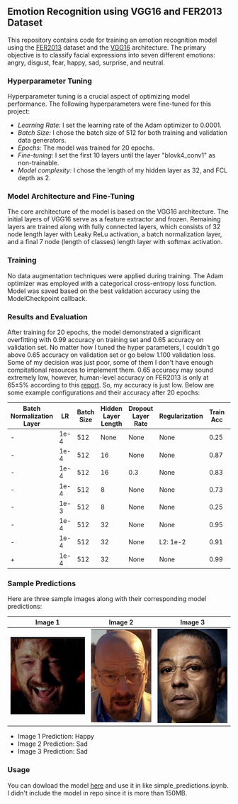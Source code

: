 ## Emotion Recognition using VGG16 and FER2013 Dataset

This repository contains code for training an emotion recognition model using the [FER2013](https://www.kaggle.com/datasets/msambare/fer2013) dataset and the [VGG16](https://arxiv.org/abs/1409.1556) architecture. The primary objective is to classify facial expressions into seven different emotions: angry, disgust, fear, happy, sad, surprise, and neutral.

### Hyperparameter Tuning
Hyperparameter tuning is a crucial aspect of optimizing model performance. The following hyperparameters were fine-tuned for this project:
- *Learning Rate:* I set the learning rate of the Adam optimizer to 0.0001.
- *Batch Size:* I chose the batch size of 512 for both training and validation data generators.
- *Epochs:* The model was trained for 20 epochs.
- *Fine-tuning:* I set the first 10 layers until the layer "blovk4_conv1" as non-trainable.
- *Model complexity:* I chose the length of my hidden layer as 32, and FCL depth as 2.

### Model Architecture and Fine-Tuning
The core architecture of the model is based on the VGG16 architecture. The initial layers of VGG16 serve as a feature extractor and frozen. Remaining layers are trained along with fully connected layers, which consists of 32 node length layer with Leaky ReLu activation, a batch normalization layer, and a final 7 node (length of classes) length layer with softmax activation.

### Training
No data augmentation techniques were applied during training. The Adam optimizer was employed with a categorical cross-entropy loss function. Model was saved based on the best validation accuracy using the ModelCheckpoint callback.

### Results and Evaluation
After training for 20 epochs, the model demonstrated a significant overfitting with 0.99 accuracy on training set and 0.65 accuracy on validation set. No matter how I tuned the hyper parameters, I couldn't go above 0.65 accuracy on validation set or go below 1.100 validation loss. Some of my decision was just poor, some of them I don't have enough compitational resources to implement them. 0.65 accuracy may sound extremely low, however, human-level accuracy on FER2013 is only at 65±5% according to this [report](http://cs230.stanford.edu/projects_winter_2020/reports/32610274.pdf). So, my accuracy is just low. Below are some example configurations and their accuracy after 20 epochs:

| Batch Normalization Layer | LR | Batch Size | Hidden Layer Length | Dropout Layer Rate | Regularization | Train Acc | Val Acc |
| ------------------------- | -- | ---------- | ------------------- | ------------------ | -------------- | --------- | ------- |
|-| 1e-4 | 512 | None | None | None | 0.25 | 0.25 |
|-| 1e-4 | 512 | 16 | None | None | 0.87 | 0.62 |
|-| 1e-4 | 512 | 16 | 0.3 | None | 0.83 | 0.62 |
|-| 1e-4 | 512 | 8 | None | None | 0.73 | 0.60 |
|-| 1e-3 | 512 | 8 | None | None | 0.25 | 0.25 |
|-| 1e-4 | 512 | 32 | None | None | 0.95 | 0.63 |
|-| 1e-4 | 512 | 32 | None | L2: 1e-2 | 0.91 | 0.61 |
|+| 1e-4 | 512 | 32 | None | None | 0.99 | 0.65 |

### Sample Predictions
Here are three sample images along with their corresponding model predictions:

| Image 1 | Image 2 | Image 3 |
| ------- | ------- | ------- |
| ![Image 1](images/jp.png) | ![Image 2](images/ww.png) | ![Image 3](images/gus.png) |

- Image 1 Prediction: Happy
- Image 2 Prediction: Sad
- Image 3 Prediction: Sad

### Usage
You can dowload the model [here](https://drive.google.com/file/d/1PJ2Q8NgIRdRXREB37UyivO6Vsm9_7dH3/view?usp=sharing) and use it in like simple_predictions.ipynb. I didn't include the model in repo since it is more than 150MB.
